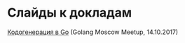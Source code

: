 # Слайды к докладам

[Кодогенерация в Go](https://gitpitch.com/mynameiswhm/slides/code-generation-in-go) (Golang Moscow Meetup, 14.10.2017)

